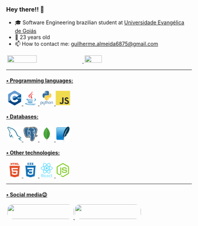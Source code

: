 ### Hey there!! 👋

- 🎓 Software Engineering brazilian student at [Universidade Evangélica de Goiás](https://www4.unievangelica.edu.br/)
- 🧢 23 years old
- 📫 How to contact me: guilherme.almeida6875@gmail.com 

<div>
   <a href="https://github.com/oguialmeida">
   <img height="30%" width="40%" style="margin: 0.5%" src="https://github-readme-stats.vercel.app/api?username=oguialmeida&show_icons=true&theme=tokyonight&include_all_commits=false&count_private=true"/> 
   <img height="30%" width="30.38%" style="margin: 0.5%" src="https://github-readme-stats.vercel.app/api/top-langs/?username=oguialmeida&layout=compact&langs_count=16&theme=tokyonight"/>
</div>

<hr>

 ####  • Programming languages: 
<div style="text-align:left; align-items:center; margin: 0.5%">
  <img alt="Gui-C" height="40" width="40" src="https://github.com/devicons/devicon/blob/master/icons/cplusplus/cplusplus-original.svg"/>
  <img alt="Gui-C" height="40" width="40" src="https://github.com/devicons/devicon/blob/master/icons/java/java-original.svg"/> 
  <img alt="Gui-C" height="40" width="40" src="https://github.com/devicons/devicon/blob/master/icons/python/python-original-wordmark.svg"/> 
  <img alt="Gui-C" height="40" width="40" src="https://github.com/devicons/devicon/blob/master/icons/javascript/javascript-original.svg"/>
</div>  
   
#### • Databases:
<div style="text-align:left; align-items:center; margin: 0.5%">  
  <img alt="Gui-C" height="40" width="40" src="https://github.com/devicons/devicon/blob/master/icons/mysql/mysql-original.svg"/>
  <img alt="Gui-C" height="40" width="40" src="https://github.com/devicons/devicon/blob/master/icons/postgresql/postgresql-original.svg"/>
  <img alt="Gui-C" height="40" width="40" src="https://github.com/devicons/devicon/blob/master/icons/mongodb/mongodb-original.svg"/>
  <img alt="Gui-C" height="40" width="40" src="https://github.com/devicons/devicon/blob/master/icons/sqlite/sqlite-original.svg"/>
</div>    

 #### • Other technologies:
<div style="text-align:left; align-items:center; margin: 0.5%">  
  <img alt="Gui-C" height="40" width="40" src="https://github.com/devicons/devicon/blob/master/icons/html5/html5-plain-wordmark.svg"/>
  <img alt="Gui-C" height="40" width="40" src="https://github.com/devicons/devicon/blob/master/icons/css3/css3-plain-wordmark.svg"/>
  <img alt="Gui-C" height="40" width="40" src="https://github.com/devicons/devicon/blob/master/icons/react/react-original-wordmark.svg"/>
  <img alt="Gui-C" height="40" width="40" src="https://github.com/devicons/devicon/blob/master/icons/nodejs/nodejs-plain.svg"/>
</div> 

<hr>
   
 #### • Social media😉  
  
<div style="text-align:left; align-items:center; margin: 0.5%">
   <a href="https://www.instagram.com/guilherme_g0/" target="_blank">
      <img height="40" width="180" src="https://img.shields.io/badge/-Instagram-%23E4405F?style=for-the-badge&logo=instagram&logoColor=white" 
      style="border-radius:15px" target="_blank"/>
   </a>

   <a href="https://www.linkedin.com/in/guilherme-almeida-23743421a/" target="_blank">
      <img height="40" width="180" src="https://img.shields.io/badge/-LinkedIn-%230077B5?style=for-the-badge&logo=linkedin&logoColor=white"
      style="border-radius:15px" target="_blank"/>
   </a>
</div>  